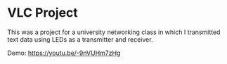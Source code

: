 # VLC Project

This was a project for a university networking class in which I transmitted text data using LEDs as a transmitter and receiver.

Demo:
https://youtu.be/-9nVUHm7zHg
